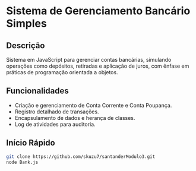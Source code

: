 # Sistema de Gerenciamento Bancário Simples

## Descrição
Sistema em JavaScript para gerenciar contas bancárias, simulando operações como depósitos, retiradas e aplicação de juros, com ênfase em práticas de programação orientada a objetos.

## Funcionalidades
- Criação e gerenciamento de Conta Corrente e Conta Poupança.
- Registro detalhado de transações.
- Encapsulamento de dados e herança de classes.
- Log de atividades para auditoria.

## Início Rápido
```bash
git clone https://github.com/skuzu7/santanderModulo3.git
node Bank.js
```


